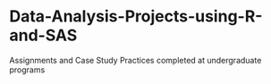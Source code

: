 # Data-Analysis-Projects-using-R-and-SAS
Assignments and Case Study Practices completed at undergraduate programs
